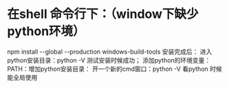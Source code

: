 # 在shell 命令行下：（window下缺少python环境）
npm install --global --production windows-build-tools
安装完成后：
进入python安装目录：python -V 测试安装时候成功；
添加python的环境变量：
PATH：增加python安装目录：
开一个新的cmd窗口：python -V
看python 时候能全局使用